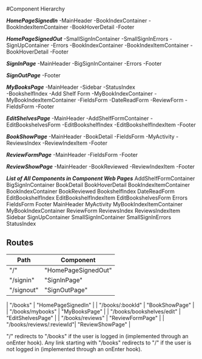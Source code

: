 #Component Hierarchy


***HomePageSignedIn***
  -MainHeader
  -BookIndexContainer
    -BookIndexItemContainer
      -BookHoverDetail
  -Footer


***HomePageSignedOut***
  -SmallSignInContainer
    -SmallSignInErrors
  -SignUpContainer
    -Errors
  -BookIndexContainer
    -BookIndexItemContainer
      -BookHoverDetail
  -Footer


***SignInPage***
  -MainHeader
  -BigSignInContainer
    -Errors
  -Footer


***SignOutPage***
  -Footer


***MyBooksPage***
  -MainHeader
  -Sidebar
    -StatusIndex  
    -BookshelfIndex
    -Add Shelf Form
  -MyBookIndexContainer
    -MyBookIndexItemContainer
      -FieldsForm
      -DateReadForm
  -ReviewForm
    -FieldsForm
  -Footer


***EditShelvesPage***
  -MainHeader
  -AddShelfFormContainer
  -EditBookshelvesForm
    -EditBookshelfIndex
      -EditBookshelfIndexItem
  -Footer


***BookShowPage***
  -MainHeader
  -BookDetail
    -FieldsForm
  -MyActivity
  -ReviewsIndex
    -ReviewIndexItem
  -Footer


***ReviewFormPage***
  -MainHeader
  -FieldsForm
  -Footer


***ReviewShowPage***
  -MainHeader
  -BookReviewed
  -ReviewIndexItem
  -Footer


***List of All Components in Component Web Pages***
AddShelfFormContainer
BigSignInContainer
BookDetail
BookHoverDetail
BookIndexItemContainer
BookIndexContainer
BookReviewed
BookshelfIndex
DateReadForm
EditBookshelfIndex
EditBookshelfIndexItem
EditBookshelvesForm
Errors
FieldsForm
Footer
MainHeader
MyActivity
MyBookIndexItemContainer
MyBookIndexContainer
ReviewForm
ReviewsIndex
ReviewsIndexItem
Sidebar
SignUpContainer
SmallSignInContainer
SmallSignInErrors
StatusIndex


  ## Routes

|Path                       | Component           |
|---------------------------|---------------------|
| "/"                       | "HomePageSignedOut" |
| "/signin"                 | "SignInPage"        |
| "/signout"                | "SignOutPage"       |

| "/books"                  | "HomePageSignedIn"  |
| "/books/:bookId"          | "BookShowPage"      |
| "/books/mybooks"          | "MyBooksPage"       |
| "/books/bookshelves/edit" | "EditShelvesPage"   |
| "/books/reviews"          | "ReviewFormPage"    |
| "/books/reviews/:reviewId"| "ReviewShowPage"    |




"/" redirects to "/books" if the user is logged in (implemented through an onEnter hook).
Any link starting with "/books" redirects to "/" if the user is not logged in (implemented through an onEnter hook).
